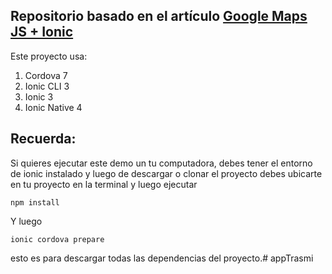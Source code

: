 ## Repositorio basado en el artículo [Google Maps JS + Ionic](https://www.ion-book.com/blog/ionic2/google-maps-js-and-ionic/)

Este proyecto usa:

1. Cordova 7
1. Ionic CLI 3
1. Ionic 3
1. Ionic Native 4

## Recuerda:

Si quieres ejecutar este demo un tu computadora, debes tener el entorno de ionic instalado y luego de descargar o clonar el proyecto debes ubicarte en tu proyecto en la terminal y luego ejecutar

```
npm install
````

Y luego

```
ionic cordova prepare
```

esto es para descargar todas las dependencias del proyecto.# appTrasmi

